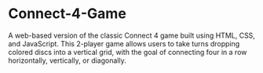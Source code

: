 # Connect-4-Game
A web-based version of the classic Connect 4 game built using HTML, CSS, and JavaScript. This 2-player game allows users to take turns dropping colored discs into a vertical grid, with the goal of connecting four in a row horizontally, vertically, or diagonally.
